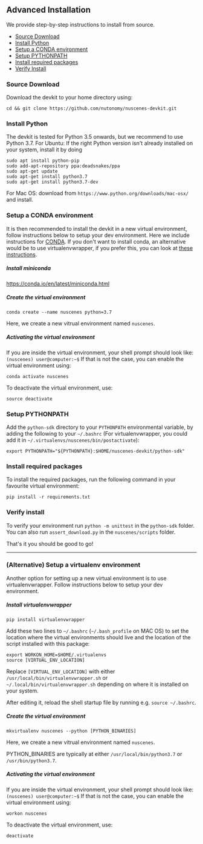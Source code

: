 
## Advanced Installation
We provide step-by-step instructions to install from source. 
- [Source Download](#source-download)
- [Install Python](#install-python)
- [Setup a CONDA environment](#setup-a-conda-environment)
- [Setup PYTHONPATH](#setup-pythonpath)
- [Install required packages](#install-required-packages)
- [Verify Install](#verify-install)


### Source Download

Download the devkit to your home directory using:
```
cd && git clone https://github.com/nutonomy/nuscenes-devkit.git
```
### Install Python

The devkit is tested for Python 3.5 onwards, but we recommend to use Python 3.7. For Ubuntu: If the right Python version isn't already installed on your system, install it by doing
```
sudo apt install python-pip
sudo add-apt-repository ppa:deadsnakes/ppa
sudo apt-get update
sudo apt-get install python3.7
sudo apt-get install python3.7-dev
```
For Mac OS: download from `https://www.python.org/downloads/mac-osx/` and install.

### Setup a CONDA environment
It is then recommended to install the devkit in a new virtual environment, follow instructions below to setup your dev environment.  Here we include instructions for [CONDA](https://docs.conda.io/projects/conda/en/latest/user-guide/tasks/manage-environments.html). If you don't want to install conda, an alternative would be to use virtualenvwrapper, if you prefer this, you can look at [these instructions](#alternative-setting-up-a-new-virtual-environment).

##### Install miniconda
https://conda.io/en/latest/miniconda.html

##### Create the virtual environment
```
conda create --name nuscenes python=3.7
```
Here, we create a new vitrual environment named `nuscenes`.

##### Activating the virtual environment
If you are inside the virtual environment, your shell prompt should look like: `(nuscenes) user@computer:~$`
If that is not the case, you can enable the virtual environment using:
```
conda activate nuscenes 
```
To deactivate the virtual environment, use:
```
source deactivate
```
### Setup PYTHONPATH
Add the `python-sdk` directory to your `PYTHONPATH` environmental variable, by adding the 
following to your `~/.bashrc` (For virtualenvwrapper, you could add it in `~/.virtualenvs/nuscenes/bin/postactivate`):
```
export PYTHONPATH="${PYTHONPATH}:$HOME/nuscenes-devkit/python-sdk"
```

### Install required packages

To install the required packages, run the following command in your favourite virtual environment:
```
pip install -r requirements.txt
```

### Verify install
To verify your environment run `python -m unittest` in the `python-sdk` folder.
You can also run `assert_download.py` in the `nuscenes/scripts` folder.

That's it you should be good to go!

-----
### (Alternative) Setup a virtualenv environment
Another option for setting up a new virtual environment is to use virtualenvwrapper.  Follow instructions below to setup your dev environment.

##### Install virtualenvwrapper
```
pip install virtualenvwrapper
```
Add these two lines to `~/.bashrc` (`~/.bash_profile` on MAC OS) to set the location where the virtual environments 
should live and the location of the script installed with this package:
```
export WORKON_HOME=$HOME/.virtualenvs
source [VIRTUAL_ENV_LOCATION]
```
Replace `[VIRTUAL_ENV_LOCATION]` with either `/usr/local/bin/virtualenvwrapper.sh` or `~/.local/bin/virtualenvwrapper.sh` 
depending on where it is installed on your system.

After editing it, reload the shell startup file by running e.g. `source ~/.bashrc`.

##### Create the virtual environment
```
mkvirtualenv nuscenes --python [PYTHON_BINARIES] 
```
Here, we create a new vitrual environment named `nuscenes`.

PYTHON_BINARIES are typically at either `/usr/local/bin/python3.7` or `/usr/bin/python3.7`.

##### Activating the virtual environment
If you are inside the virtual environment, your shell prompt should look like: `(nuscenes) user@computer:~$`
If that is not the case, you can enable the virtual environment using:
```
workon nuscenes
```
To deactivate the virtual environment, use:
```
deactivate
```
